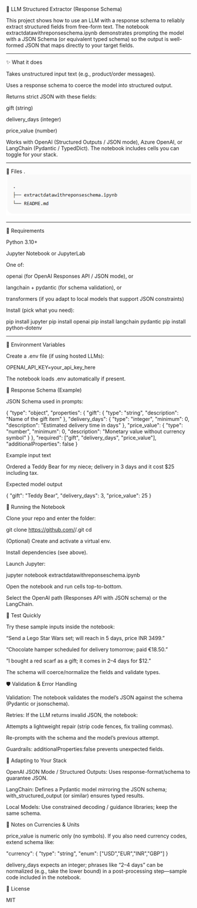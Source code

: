 🧠 LLM Structured Extractor (Response Schema)

This project shows how to use an LLM with a response schema to reliably extract structured fields from free-form text.
The notebook extractdatawithreponseschema.ipynb demonstrates prompting the model with a JSON Schema (or equivalent typed schema) so the output is well-formed JSON that maps directly to your target fields.

--------------------------------------------------------------------------------------------------

✨ What it does

Takes unstructured input text (e.g., product/order messages).

Uses a response schema to coerce the model into structured output.

Returns strict JSON with these fields:

gift (string)

delivery_days (integer)

price_value (number)

Works with OpenAI (Structured Outputs / JSON mode), Azure OpenAI, or LangChain (Pydantic / TypedDict). The notebook includes cells you can toggle for your stack.

--------------------------------------------------------------------------------------------------

📁 Files
.
![alt text](image.png)

--------------------------------------------------------------------------------------------------

🧰 Requirements

Python 3.10+

Jupyter Notebook or JupyterLab

One of:

openai (for OpenAI Responses API / JSON mode), or

langchain + pydantic (for schema validation), or

transformers (if you adapt to local models that support JSON constraints)

Install (pick what you need):

pip install jupyter
pip install openai
pip install langchain pydantic
pip install python-dotenv

--------------------------------------------------------------------------------------------------

🔐 Environment Variables

Create a .env file (if using hosted LLMs):

OPENAI_API_KEY=your_api_key_here


The notebook loads .env automatically if present.


🧩 Response Schema (Example)

JSON Schema used in prompts:

{
  "type": "object",
  "properties": {
    "gift": { "type": "string", "description": "Name of the gift item" },
    "delivery_days": { "type": "integer", "minimum": 0, "description": "Estimated delivery time in days" },
    "price_value": { "type": "number", "minimum": 0, "description": "Monetary value without currency symbol" }
  },
  "required": ["gift", "delivery_days", "price_value"],
  "additionalProperties": false
}

Example input text

Ordered a Teddy Bear for my niece; delivery in 3 days and it cost $25 including tax.


Expected model output

{
  "gift": "Teddy Bear",
  "delivery_days": 3,
  "price_value": 25
}


🚀 Running the Notebook

Clone your repo and enter the folder:

git clone https://github.com/<your-username>/<your-repo>.git
cd <your-repo>


(Optional) Create and activate a virtual env.

Install dependencies (see above).

Launch Jupyter:

jupyter notebook extractdatawithreponseschema.ipynb


Open the notebook and run cells top-to-bottom.

Select the OpenAI path (Responses API with JSON schema) or the LangChain.


🧪 Test Quickly

Try these sample inputs inside the notebook:

“Send a Lego Star Wars set; will reach in 5 days, price INR 3499.”

“Chocolate hamper scheduled for delivery tomorrow; paid €18.50.”

“I bought a red scarf as a gift; it comes in 2–4 days for $12.”

The schema will coerce/normalize the fields and validate types.


🛡️ Validation & Error Handling

Validation: The notebook validates the model’s JSON against the schema (Pydantic or jsonschema).

Retries: If the LLM returns invalid JSON, the notebook:

Attempts a lightweight repair (strip code fences, fix trailing commas).

Re-prompts with the schema and the model’s previous attempt.

Guardrails: additionalProperties:false prevents unexpected fields.


🔄 Adapting to Your Stack

OpenAI JSON Mode / Structured Outputs: Uses response-format/schema to guarantee JSON.

LangChain: Defines a Pydantic model mirroring the JSON schema; with_structured_output (or similar) ensures typed results.

Local Models: Use constrained decoding / guidance libraries; keep the same schema.

🧷 Notes on Currencies & Units

price_value is numeric only (no symbols).
If you also need currency codes, extend schema like:

"currency": { "type": "string", "enum": ["USD","EUR","INR","GBP"] }


delivery_days expects an integer; phrases like “2–4 days” can be normalized (e.g., take the lower bound) in a post-processing step—sample code included in the notebook.

🧾 License

MIT
